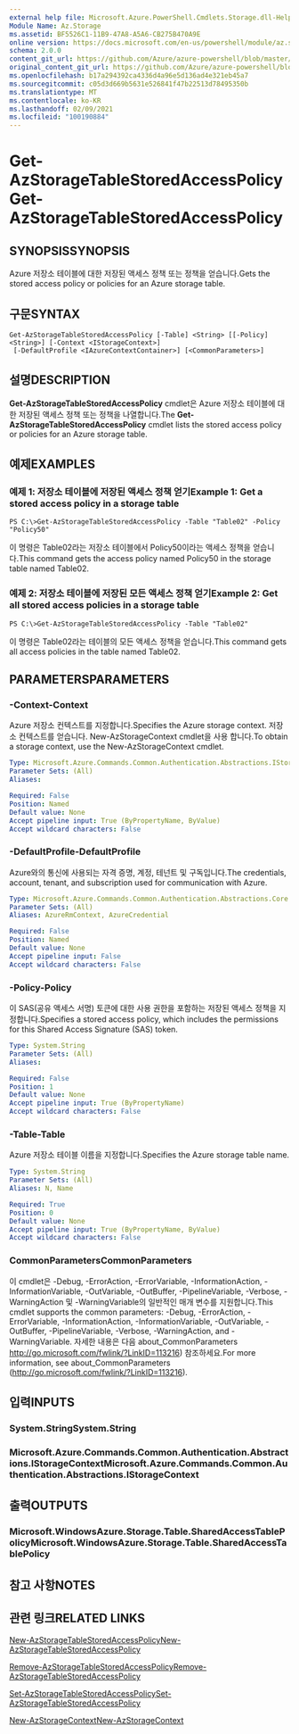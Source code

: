 ```yaml
---
external help file: Microsoft.Azure.PowerShell.Cmdlets.Storage.dll-Help.xml
Module Name: Az.Storage
ms.assetid: BF5526C1-11B9-47A8-A5A6-CB275B470A9E
online version: https://docs.microsoft.com/en-us/powershell/module/az.storage/get-azstoragetablestoredaccesspolicy
schema: 2.0.0
content_git_url: https://github.com/Azure/azure-powershell/blob/master/src/Storage/Storage.Management/help/Get-AzStorageTableStoredAccessPolicy.md
original_content_git_url: https://github.com/Azure/azure-powershell/blob/master/src/Storage/Storage.Management/help/Get-AzStorageTableStoredAccessPolicy.md
ms.openlocfilehash: b17a294392ca4336d4a96e5d136ad4e321eb45a7
ms.sourcegitcommit: c05d3d669b5631e526841f47b22513d78495350b
ms.translationtype: MT
ms.contentlocale: ko-KR
ms.lasthandoff: 02/09/2021
ms.locfileid: "100190884"
---
```

# <span data-ttu-id="b78e2-101">Get-AzStorageTableStoredAccessPolicy</span><span class="sxs-lookup"><span data-stu-id="b78e2-101">Get-AzStorageTableStoredAccessPolicy</span></span>

## <span data-ttu-id="b78e2-102">SYNOPSIS</span><span class="sxs-lookup"><span data-stu-id="b78e2-102">SYNOPSIS</span></span>
<span data-ttu-id="b78e2-103">Azure 저장소 테이블에 대한 저장된 액세스 정책 또는 정책을 얻습니다.</span><span class="sxs-lookup"><span data-stu-id="b78e2-103">Gets the stored access policy or policies for an Azure storage table.</span></span>

## <span data-ttu-id="b78e2-104">구문</span><span class="sxs-lookup"><span data-stu-id="b78e2-104">SYNTAX</span></span>

```
Get-AzStorageTableStoredAccessPolicy [-Table] <String> [[-Policy] <String>] [-Context <IStorageContext>]
 [-DefaultProfile <IAzureContextContainer>] [<CommonParameters>]
```

## <span data-ttu-id="b78e2-105">설명</span><span class="sxs-lookup"><span data-stu-id="b78e2-105">DESCRIPTION</span></span>
<span data-ttu-id="b78e2-106">**Get-AzStorageTableStoredAccessPolicy** cmdlet은 Azure 저장소 테이블에 대한 저장된 액세스 정책 또는 정책을 나열합니다.</span><span class="sxs-lookup"><span data-stu-id="b78e2-106">The **Get-AzStorageTableStoredAccessPolicy** cmdlet lists the stored access policy or policies for an Azure storage table.</span></span>

## <span data-ttu-id="b78e2-107">예제</span><span class="sxs-lookup"><span data-stu-id="b78e2-107">EXAMPLES</span></span>

### <span data-ttu-id="b78e2-108">예제 1: 저장소 테이블에 저장된 액세스 정책 얻기</span><span class="sxs-lookup"><span data-stu-id="b78e2-108">Example 1: Get a stored access policy in a storage table</span></span>
```
PS C:\>Get-AzStorageTableStoredAccessPolicy -Table "Table02" -Policy "Policy50"
```

<span data-ttu-id="b78e2-109">이 명령은 Table02라는 저장소 테이블에서 Policy50이라는 액세스 정책을 얻습니다.</span><span class="sxs-lookup"><span data-stu-id="b78e2-109">This command gets the access policy named Policy50 in the storage table named Table02.</span></span>

### <span data-ttu-id="b78e2-110">예제 2: 저장소 테이블에 저장된 모든 액세스 정책 얻기</span><span class="sxs-lookup"><span data-stu-id="b78e2-110">Example 2: Get all stored access policies in a storage table</span></span>
```
PS C:\>Get-AzStorageTableStoredAccessPolicy -Table "Table02"
```

<span data-ttu-id="b78e2-111">이 명령은 Table02라는 테이블의 모든 액세스 정책을 얻습니다.</span><span class="sxs-lookup"><span data-stu-id="b78e2-111">This command gets all access policies in the table named Table02.</span></span>

## <span data-ttu-id="b78e2-112">PARAMETERS</span><span class="sxs-lookup"><span data-stu-id="b78e2-112">PARAMETERS</span></span>

### <span data-ttu-id="b78e2-113">-Context</span><span class="sxs-lookup"><span data-stu-id="b78e2-113">-Context</span></span>
<span data-ttu-id="b78e2-114">Azure 저장소 컨텍스트를 지정합니다.</span><span class="sxs-lookup"><span data-stu-id="b78e2-114">Specifies the Azure storage context.</span></span>
<span data-ttu-id="b78e2-115">저장소 컨텍스트를 얻습니다. New-AzStorageContext cmdlet을 사용 합니다.</span><span class="sxs-lookup"><span data-stu-id="b78e2-115">To obtain a storage context, use the New-AzStorageContext cmdlet.</span></span>

```yaml
Type: Microsoft.Azure.Commands.Common.Authentication.Abstractions.IStorageContext
Parameter Sets: (All)
Aliases:

Required: False
Position: Named
Default value: None
Accept pipeline input: True (ByPropertyName, ByValue)
Accept wildcard characters: False
```

### <span data-ttu-id="b78e2-116">-DefaultProfile</span><span class="sxs-lookup"><span data-stu-id="b78e2-116">-DefaultProfile</span></span>
<span data-ttu-id="b78e2-117">Azure와의 통신에 사용되는 자격 증명, 계정, 테넌트 및 구독입니다.</span><span class="sxs-lookup"><span data-stu-id="b78e2-117">The credentials, account, tenant, and subscription used for communication with Azure.</span></span>

```yaml
Type: Microsoft.Azure.Commands.Common.Authentication.Abstractions.Core.IAzureContextContainer
Parameter Sets: (All)
Aliases: AzureRmContext, AzureCredential

Required: False
Position: Named
Default value: None
Accept pipeline input: False
Accept wildcard characters: False
```

### <span data-ttu-id="b78e2-118">-Policy</span><span class="sxs-lookup"><span data-stu-id="b78e2-118">-Policy</span></span>
<span data-ttu-id="b78e2-119">이 SAS(공유 액세스 서명) 토큰에 대한 사용 권한을 포함하는 저장된 액세스 정책을 지정합니다.</span><span class="sxs-lookup"><span data-stu-id="b78e2-119">Specifies a stored access policy, which includes the permissions for this Shared Access Signature (SAS) token.</span></span>

```yaml
Type: System.String
Parameter Sets: (All)
Aliases:

Required: False
Position: 1
Default value: None
Accept pipeline input: True (ByPropertyName)
Accept wildcard characters: False
```

### <span data-ttu-id="b78e2-120">-Table</span><span class="sxs-lookup"><span data-stu-id="b78e2-120">-Table</span></span>
<span data-ttu-id="b78e2-121">Azure 저장소 테이블 이름을 지정합니다.</span><span class="sxs-lookup"><span data-stu-id="b78e2-121">Specifies the Azure storage table name.</span></span>

```yaml
Type: System.String
Parameter Sets: (All)
Aliases: N, Name

Required: True
Position: 0
Default value: None
Accept pipeline input: True (ByPropertyName, ByValue)
Accept wildcard characters: False
```

### <span data-ttu-id="b78e2-122">CommonParameters</span><span class="sxs-lookup"><span data-stu-id="b78e2-122">CommonParameters</span></span>
<span data-ttu-id="b78e2-123">이 cmdlet은 -Debug, -ErrorAction, -ErrorVariable, -InformationAction, -InformationVariable, -OutVariable, -OutBuffer, -PipelineVariable, -Verbose, -WarningAction 및 -WarningVariable의 일반적인 매개 변수를 지원합니다.</span><span class="sxs-lookup"><span data-stu-id="b78e2-123">This cmdlet supports the common parameters: -Debug, -ErrorAction, -ErrorVariable, -InformationAction, -InformationVariable, -OutVariable, -OutBuffer, -PipelineVariable, -Verbose, -WarningAction, and -WarningVariable.</span></span> <span data-ttu-id="b78e2-124">자세한 내용은 다음 about_CommonParameters http://go.microsoft.com/fwlink/?LinkID=113216) 참조하세요.</span><span class="sxs-lookup"><span data-stu-id="b78e2-124">For more information, see about_CommonParameters (http://go.microsoft.com/fwlink/?LinkID=113216).</span></span>

## <span data-ttu-id="b78e2-125">입력</span><span class="sxs-lookup"><span data-stu-id="b78e2-125">INPUTS</span></span>

### <span data-ttu-id="b78e2-126">System.String</span><span class="sxs-lookup"><span data-stu-id="b78e2-126">System.String</span></span>

### <span data-ttu-id="b78e2-127">Microsoft.Azure.Commands.Common.Authentication.Abstractions.IStorageContext</span><span class="sxs-lookup"><span data-stu-id="b78e2-127">Microsoft.Azure.Commands.Common.Authentication.Abstractions.IStorageContext</span></span>

## <span data-ttu-id="b78e2-128">출력</span><span class="sxs-lookup"><span data-stu-id="b78e2-128">OUTPUTS</span></span>

### <span data-ttu-id="b78e2-129">Microsoft.WindowsAzure.Storage.Table.SharedAccessTablePolicy</span><span class="sxs-lookup"><span data-stu-id="b78e2-129">Microsoft.WindowsAzure.Storage.Table.SharedAccessTablePolicy</span></span>

## <span data-ttu-id="b78e2-130">참고 사항</span><span class="sxs-lookup"><span data-stu-id="b78e2-130">NOTES</span></span>

## <span data-ttu-id="b78e2-131">관련 링크</span><span class="sxs-lookup"><span data-stu-id="b78e2-131">RELATED LINKS</span></span>

[<span data-ttu-id="b78e2-132">New-AzStorageTableStoredAccessPolicy</span><span class="sxs-lookup"><span data-stu-id="b78e2-132">New-AzStorageTableStoredAccessPolicy</span></span>](./New-AzStorageTableStoredAccessPolicy.md)

[<span data-ttu-id="b78e2-133">Remove-AzStorageTableStoredAccessPolicy</span><span class="sxs-lookup"><span data-stu-id="b78e2-133">Remove-AzStorageTableStoredAccessPolicy</span></span>](./Remove-AzStorageTableStoredAccessPolicy.md)

[<span data-ttu-id="b78e2-134">Set-AzStorageTableStoredAccessPolicy</span><span class="sxs-lookup"><span data-stu-id="b78e2-134">Set-AzStorageTableStoredAccessPolicy</span></span>](./Set-AzStorageTableStoredAccessPolicy.md)

[<span data-ttu-id="b78e2-135">New-AzStorageContext</span><span class="sxs-lookup"><span data-stu-id="b78e2-135">New-AzStorageContext</span></span>](./New-AzStorageContext.md)


